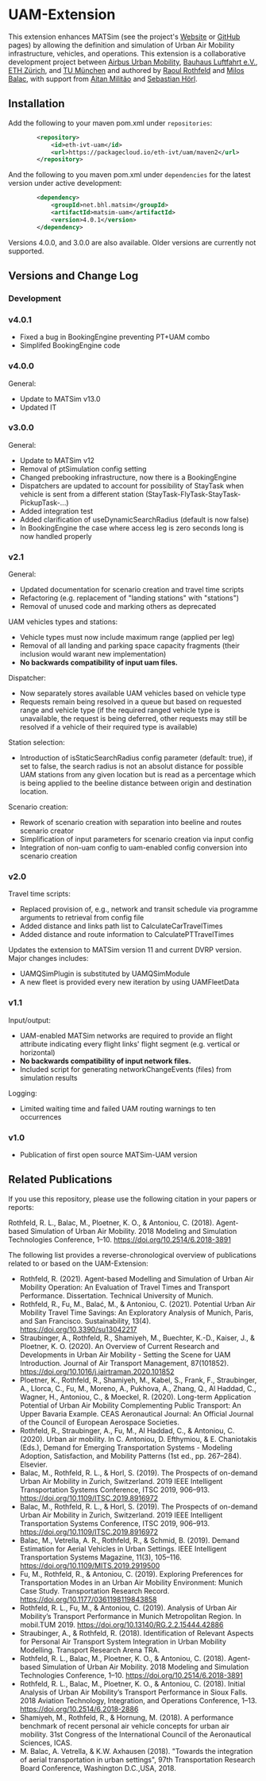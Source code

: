 
# UAM-Extension

This extension enhances MATSim (see the project's [Website](https://www.matsim.org) or [GitHub](https://github.com/matsim-org) pages) by allowing the definition and simulation of Urban Air Mobility infrastructure, vehicles, and operations. This extension is a collaborative development project between [Airbus Urban Mobility](https://www.airbus.com/innovation/urban-air-mobility.html), [Bauhaus Luftfahrt e.V.](https://www.bauhaus-luftfahrt.net), [ETH Zürich](https://www.ethz.ch), and [TU München](https://www.tse.bgu.tum.de) and authored by [Raoul Rothfeld](https://github.com/RRothfeld) and [Milos Balac](https://github.com/balacmi), with support from [Aitan Militão](https://github.com/Aitanm) and [Sebastian Hörl](https://github.com/sebhoerl).

## Installation
Add the following to your maven pom.xml under `repositories`:
```xml
        <repository>
            <id>eth-ivt-uam</id>
            <url>https://packagecloud.io/eth-ivt/uam/maven2</url>
        </repository>
```
And the following to you maven pom.xml under `dependencies` for the latest version under active development:
```xml
        <dependency>
            <groupId>net.bhl.matsim</groupId>
            <artifactId>matsim-uam</artifactId>
            <version>4.0.1</version>
        </dependency>
```
Versions 4.0.0, and 3.0.0 are also available. Older versions are currently not supported.

## Versions and Change Log

### Development

### v4.0.1
- Fixed a bug in BookingEngine preventing PT+UAM combo
- Simplifed BookingEngine code

### v4.0.0
General:
- Update to MATSim v13.0
- Updated IT

### v3.0.0
General:
- Update to MATSim v12
- Removal of ptSimulation config setting
- Changed prebooking infrastructure, now there is a BookingEngine
- Dispatchers are updated to account for possibility of StayTask when vehicle is sent from a different station (StayTask-FlyTask-StayTask-PickupTask-...)
- Added integration test
- Added clarification of useDynamicSearchRadius (default is now false)
- In BookingEngine the case where access leg is zero seconds long is now handled properly

### v2.1
General:
- Updated documentation for scenario creation and travel time scripts
- Refactoring (e.g. replacement of "landing stations" with "stations")
- Removal of unused code and marking others as deprecated

UAM vehicles types and stations:
- Vehicle types must now include maximum range (applied per leg)
- Removal of all landing and parking space capacity fragments (their inclusion would warant new implementation)
- **No backwards compatibility of input uam files.**

Dispatcher:
- Now separately stores available UAM vehicles based on vehicle type
- Requests remain being resolved in a queue but based on requested range and vehicle type (if the required ranged vehicle type is unavailable, the request is being deferred, other requests may still be resolved if a vehicle of their required type is available)

Station selection:
- Introduction of isStaticSearchRadius config parameter (default: true), if set to false, the search radius is not an absolut distance for possible UAM stations from any given location but is read as a percentage which is being applied to the beeline distance between origin and destination location.

Scenario creation:
- Rework of scenario creation with separation into beeline and routes scenario creator
- Simplification of input parameters for scenario creation via input config
- Integration of non-uam config to uam-enabled config conversion into scenario creation

### v2.0
Travel time scripts:
- Replaced provision of, e.g., network and transit schedule via programme arguments to retrieval from config file
- Added distance and links path list to CalculateCarTravelTimes
- Added distance and route information to CalculatePTTravelTimes

Updates the extension to MATSim version 11 and current DVRP version. Major changes includes:
- UAMQSimPlugin is substituted by UAMQSimModule
- A new fleet is provided every new iteration by using UAMFleetData

### v1.1
Input/output:
- UAM-enabled MATSim networks are required to provide an flight attribute indicating every flight links' flight segment (e.g. vertical or horizontal)
- **No backwards compatibility of input network files.**
- Included script for generating networkChangeEvents (files) from simulation results

Logging:
- Limited waiting time and failed UAM routing warnings to ten occurrences

### v1.0
- Publication of first open source MATSim-UAM version

## Related Publications

If you use this repository, please use the following citation in your papers or reports:

Rothfeld, R. L., Balac, M., Ploetner, K. O., & Antoniou, C. (2018). Agent-based Simulation of Urban Air Mobility. 2018 Modeling and Simulation Technologies Conference, 1–10. https://doi.org/10.2514/6.2018-3891

The following list provides a reverse-chronological overview of publications related to or based on the UAM-Extension:
* Rothfeld, R. (2021). Agent-based Modelling and Simulation of Urban Air Mobility Operation: An Evaluation of Travel Times and Transport Performance. Dissertation. Technical University of Munich.
* Rothfeld, R., Fu, M., Balać, M., & Antoniou, C. (2021). Potential Urban Air Mobility Travel Time Savings: An Exploratory Analysis of Munich, Paris, and San Francisco. Sustainability, 13(4). https://doi.org/10.3390/su13042217
* Straubinger, A., Rothfeld, R., Shamiyeh, M., Buechter, K.-D., Kaiser, J., & Ploetner, K. O. (2020). An Overview of Current Research and Developments in Urban Air Mobility - Setting the Scene for UAM Introduction. Journal of Air Transport Management, 87(101852). https://doi.org/10.1016/j.jairtraman.2020.101852
* Ploetner, K., Rothfeld, R., Shamiyeh, M., Kabel, S., Frank, F., Straubinger, A., Llorca, C., Fu, M., Moreno, A., Pukhova, A., Zhang, Q., Al Haddad, C., Wagner, H., Antoniou, C., & Moeckel, R. (2020). Long-term Application Potential of Urban Air Mobility Complementing Public Transport: An Upper Bavaria Example. CEAS Aeronautical Journal: An Official Journal of the Council of European Aerospace Societies.
* Rothfeld, R., Straubinger, A., Fu, M., Al Haddad, C., & Antoniou, C. (2020). Urban air mobility. In C. Antoniou, D. Efthymiou, & E. Chaniotakis (Eds.), Demand for Emerging Transportation Systems - Modeling Adoption, Satisfaction, and Mobility Patterns (1st ed., pp. 267–284). Elsevier.
* Balac, M., Rothfeld, R. L., & Horl, S. (2019). The Prospects of on-demand Urban Air Mobility in Zurich, Switzerland. 2019 IEEE Intelligent Transportation Systems Conference, ITSC 2019, 906–913. https://doi.org/10.1109/ITSC.2019.8916972
* Balac, M., Rothfeld, R. L., & Horl, S. (2019). The Prospects of on-demand Urban Air Mobility in Zurich, Switzerland. 2019 IEEE Intelligent Transportation Systems Conference, ITSC 2019, 906–913. https://doi.org/10.1109/ITSC.2019.8916972
* Balac, M., Vetrella, A. R., Rothfeld, R., & Schmid, B. (2019). Demand Estimation for Aerial Vehicles in Urban Settings. IEEE Intelligent Transportation Systems Magazine, 11(3), 105–116. https://doi.org/10.1109/MITS.2019.2919500
* Fu, M., Rothfeld, R., & Antoniou, C. (2019). Exploring Preferences for Transportation Modes in an Urban Air Mobility Environment: Munich Case Study. Transportation Research Record. https://doi.org/10.1177/0361198119843858
* Rothfeld, R. L., Fu, M., & Antoniou, C. (2019). Analysis of Urban Air Mobility’s Transport Performance in Munich Metropolitan Region. In mobil.TUM 2019. https://doi.org/10.13140/RG.2.2.15444.42886
* Straubinger, A., & Rothfeld, R. (2018). Identification of Relevant Aspects for Personal Air Transport System Integration in Urban Mobility Modelling. Transport Research Arena TRA.
* Rothfeld, R. L., Balac, M., Ploetner, K. O., & Antoniou, C. (2018). Agent-based Simulation of Urban Air Mobility. 2018 Modeling and Simulation Technologies Conference, 1–10. https://doi.org/10.2514/6.2018-3891
* Rothfeld, R. L., Balac, M., Ploetner, K. O., & Antoniou, C. (2018). Initial Analysis of Urban Air Mobility’s Transport Performance in Sioux Falls. 2018 Aviation Technology, Integration, and Operations Conference, 1–13. https://doi.org/10.2514/6.2018-2886
* Shamiyeh, M., Rothfeld, R., & Hornung, M. (2018). A performance benchmark of recent personal air vehicle concepts for urban air mobility. 31st Congress of the International Council of the Aeronautical Sciences, ICAS.
* M. Balac, A. Vetrella, & K.W. Axhausen (2018). "Towards the integration of aerial transportation in urban settings", 97th Transportation Research Board Conference, Washington D.C.,USA, 2018.
